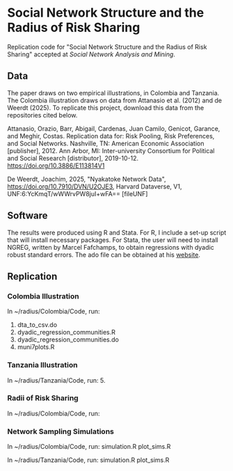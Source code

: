 # Social Network Structure and the Radius of Risk Sharing
Replication code for "Social Network Structure and the Radius of Risk Sharing" accepted at _Social Network Analysis and Mining_. 

## Data
The paper draws on two empirical illustrations, in Colombia and Tanzania. The Colombia illustration draws on data from Attanasio et al. (2012) and de Weerdt (2025). To replicate this project, download this data from the repositories cited below.

Attanasio, Orazio, Barr, Abigail, Cardenas, Juan Camilo, Genicot, Garance, and Meghir, Costas. Replication data for: Risk Pooling, Risk Preferences, and Social Networks. Nashville, TN: American Economic Association [publisher], 2012. Ann Arbor, MI: Inter-university Consortium for Political and Social Research [distributor], 2019-10-12. https://doi.org/10.3886/E113814V1

De Weerdt, Joachim, 2025, "Nyakatoke Network Data", https://doi.org/10.7910/DVN/U2OJE3, Harvard Dataverse, V1, UNF:6:YcKmqT/wWWrvPW8juI+wFA== [fileUNF]

## Software
The results were produced using R and Stata. For R, I include a set-up script that will install necessary packages. For Stata, the user will need to install NGREG, written by Marcel Fafchamps, to obtain regressions with dyadic robust standard errors. The ado file can be obtained at his [website](https://web.stanford.edu/~fafchamp/resources.html).

## Replication

### Colombia Illustration
In ~/radius/Colombia/Code, run:
1. dta_to_csv.do
2. dyadic_regression_communities.R
3. dyadic_regression_communities.do
4. muni7plots.R

### Tanzania Illustration
In ~/radius/Tanzania/Code, run:
5. 

### Radii of Risk Sharing
In ~/radius/Colombia/Code, run:

### Network Sampling Simulations
In ~/radius/Colombia/Code, run:
simulation.R
plot_sims.R

In ~/radius/Tanzania/Code, run:
simulation.R
plot_sims.R
